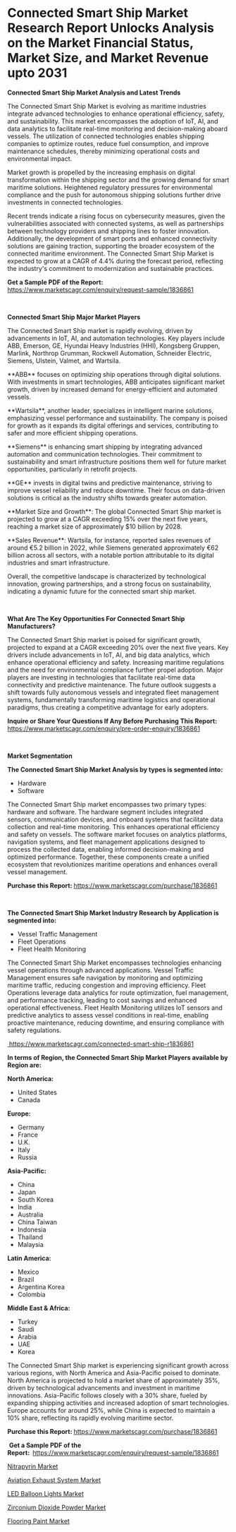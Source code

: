 <p><h1>Connected Smart Ship Market Research Report Unlocks Analysis on the Market Financial Status, Market Size, and Market Revenue upto 2031</h1></p><p><strong>Connected Smart Ship Market Analysis and Latest Trends</strong></p>
<p><p>The Connected Smart Ship Market is evolving as maritime industries integrate advanced technologies to enhance operational efficiency, safety, and sustainability. This market encompasses the adoption of IoT, AI, and data analytics to facilitate real-time monitoring and decision-making aboard vessels. The utilization of connected technologies enables shipping companies to optimize routes, reduce fuel consumption, and improve maintenance schedules, thereby minimizing operational costs and environmental impact.</p><p>Market growth is propelled by the increasing emphasis on digital transformation within the shipping sector and the growing demand for smart maritime solutions. Heightened regulatory pressures for environmental compliance and the push for autonomous shipping solutions further drive investments in connected technologies. </p><p>Recent trends indicate a rising focus on cybersecurity measures, given the vulnerabilities associated with connected systems, as well as partnerships between technology providers and shipping lines to foster innovation. Additionally, the development of smart ports and enhanced connectivity solutions are gaining traction, supporting the broader ecosystem of the connected maritime environment. The Connected Smart Ship Market is expected to grow at a CAGR of 4.4% during the forecast period, reflecting the industry's commitment to modernization and sustainable practices.</p></p>
<p><strong>Get a Sample PDF of the Report:&nbsp;</strong> <a href="https://www.marketscagr.com/enquiry/request-sample/1836861?utm_campaign=1349&utm_medium=2&utm_source=Github&utm_content=ia&utm_term=16102024&utm_id=connected-smart-ship">https://www.marketscagr.com/enquiry/request-sample/1836861</a></p>
<p>&nbsp;</p>
<p><strong>Connected Smart Ship Major Market Players</strong></p>
<p><p>The Connected Smart Ship market is rapidly evolving, driven by advancements in IoT, AI, and automation technologies. Key players include ABB, Emerson, GE, Hyundai Heavy Industries (HHI), Kongsberg Gruppen, Marlink, Northrop Grumman, Rockwell Automation, Schneider Electric, Siemens, Ulstein, Valmet, and Wartsila.</p><p>**ABB** focuses on optimizing ship operations through digital solutions. With investments in smart technologies, ABB anticipates significant market growth, driven by increased demand for energy-efficient and automated vessels. </p><p>**Wartsila**, another leader, specializes in intelligent marine solutions, emphasizing vessel performance and sustainability. The company is poised for growth as it expands its digital offerings and services, contributing to safer and more efficient shipping operations.</p><p>**Siemens** is enhancing smart shipping by integrating advanced automation and communication technologies. Their commitment to sustainability and smart infrastructure positions them well for future market opportunities, particularly in retrofit projects.</p><p>**GE** invests in digital twins and predictive maintenance, striving to improve vessel reliability and reduce downtime. Their focus on data-driven solutions is critical as the industry shifts towards greater automation.</p><p>**Market Size and Growth**: The global Connected Smart Ship market is projected to grow at a CAGR exceeding 15% over the next five years, reaching a market size of approximately $10 billion by 2028. </p><p>**Sales Revenue**: Wartsila, for instance, reported sales revenues of around €5.2 billion in 2022, while Siemens generated approximately €62 billion across all sectors, with a notable portion attributable to its digital industries and smart infrastructure.</p><p>Overall, the competitive landscape is characterized by technological innovation, growing partnerships, and a strong focus on sustainability, indicating a dynamic future for the connected smart ship market.</p></p>
<p>&nbsp;</p>
<p><strong>What Are The Key Opportunities For Connected Smart Ship Manufacturers?</strong></p>
<p><p>The Connected Smart Ship market is poised for significant growth, projected to expand at a CAGR exceeding 20% over the next five years. Key drivers include advancements in IoT, AI, and big data analytics, which enhance operational efficiency and safety. Increasing maritime regulations and the need for environmental compliance further propel adoption. Major players are investing in technologies that facilitate real-time data connectivity and predictive maintenance. The future outlook suggests a shift towards fully autonomous vessels and integrated fleet management systems, fundamentally transforming maritime logistics and operational paradigms, thus creating a competitive advantage for early adopters.</p></p>
<p><strong>Inquire or Share Your Questions If Any Before Purchasing This Report:</strong> <a href="https://www.marketscagr.com/enquiry/pre-order-enquiry/1836861?utm_campaign=1349&utm_medium=2&utm_source=Github&utm_content=ia&utm_term=16102024&utm_id=connected-smart-ship">https://www.marketscagr.com/enquiry/pre-order-enquiry/1836861</a></p>
<p>&nbsp;</p>
<p><strong>Market Segmentation</strong></p>
<p><strong>The Connected Smart Ship Market Analysis by types is segmented into:</strong></p>
<p><ul><li>Hardware</li><li>Software</li></ul></p>
<p><p>The Connected Smart Ship market encompasses two primary types: hardware and software. The hardware segment includes integrated sensors, communication devices, and onboard systems that facilitate data collection and real-time monitoring. This enhances operational efficiency and safety on vessels. The software market focuses on analytics platforms, navigation systems, and fleet management applications designed to process the collected data, enabling informed decision-making and optimized performance. Together, these components create a unified ecosystem that revolutionizes maritime operations and enhances overall vessel management.</p></p>
<p><strong>Purchase this Report:&nbsp;</strong><a href="https://www.marketscagr.com/purchase/1836861?utm_campaign=1349&utm_medium=2&utm_source=Github&utm_content=ia&utm_term=16102024&utm_id=connected-smart-ship">https://www.marketscagr.com/purchase/1836861</a></p>
<p>&nbsp;</p>
<p><strong>The Connected Smart Ship Market Industry Research by Application is segmented into:</strong></p>
<p><ul><li>Vessel Traffic Management</li><li>Fleet Operations</li><li>Fleet Health Monitoring</li></ul></p>
<p><p>The Connected Smart Ship Market encompasses technologies enhancing vessel operations through advanced applications. Vessel Traffic Management ensures safe navigation by monitoring and optimizing maritime traffic, reducing congestion and improving efficiency. Fleet Operations leverage data analytics for route optimization, fuel management, and performance tracking, leading to cost savings and enhanced operational effectiveness. Fleet Health Monitoring utilizes IoT sensors and predictive analytics to assess vessel conditions in real-time, enabling proactive maintenance, reducing downtime, and ensuring compliance with safety regulations.</p></p>
<p><a href="https://www.marketscagr.com/connected-smart-ship-r1836861?utm_campaign=1349&utm_medium=2&utm_source=Github&utm_content=ia&utm_term=16102024&utm_id=connected-smart-ship">&nbsp;https://www.marketscagr.com/connected-smart-ship-r1836861</a></p>
<p><strong>In terms of Region, the Connected Smart Ship Market Players available by Region are:</strong></p>
<p>
    <p> <strong> North America: </strong>
        <ul>
            <li>United States</li>
            <li>Canada</li>
        </ul>
        </p> 
    <p> <strong> Europe: </strong>
        <ul>
            <li>Germany</li>
            <li>France</li>
            <li>U.K.</li>
            <li>Italy</li>
            <li>Russia</li>
        </ul>
        </p> 
    <p> <strong> Asia-Pacific: </strong>
        <ul>
            <li>China</li>
            <li>Japan</li>
            <li>South Korea</li>
            <li>India</li>
            <li>Australia</li>
            <li>China Taiwan</li>
            <li>Indonesia</li>
            <li>Thailand</li>
            <li>Malaysia</li>
        </ul>
        </p> 
    <p> <strong> Latin America: </strong>
        <ul>
            <li>Mexico</li>
            <li>Brazil</li>
            <li>Argentina Korea</li>
            <li>Colombia</li>
        </ul>
        </p> 
    <p> <strong> Middle East & Africa: </strong>
        <ul>
            <li>Turkey</li>
            <li>Saudi</li>
            <li>Arabia</li>
            <li>UAE</li>
            <li>Korea</li>
        </ul>
    </p>
    </p>
<p><p>The Connected Smart Ship market is experiencing significant growth across various regions, with North America and Asia-Pacific poised to dominate. North America is projected to hold a market share of approximately 35%, driven by technological advancements and investment in maritime innovations. Asia-Pacific follows closely with a 30% share, fueled by expanding shipping activities and increased adoption of smart technologies. Europe accounts for around 25%, while China is expected to maintain a 10% share, reflecting its rapidly evolving maritime sector.</p></p>
<p><strong>Purchase this Report: </strong><a href="https://www.marketscagr.com/purchase/1836861?utm_campaign=1349&utm_medium=2&utm_source=Github&utm_content=ia&utm_term=16102024&utm_id=connected-smart-ship">https://www.marketscagr.com/purchase/1836861</a></p>
<p>&nbsp;<strong>Get a Sample PDF of the Report:&nbsp;&nbsp;</strong><a href="https://www.marketscagr.com/enquiry/request-sample/1836861?utm_campaign=1349&utm_medium=2&utm_source=Github&utm_content=ia&utm_term=16102024&utm_id=connected-smart-ship">https://www.marketscagr.com/enquiry/request-sample/1836861</a></p>
<p><strong></strong></p>
<p><p><a href="https://www.linkedin.com/pulse/global-nitrapyrin-market-share-growth-opportunities-h3ufc?utm_campaign=1349&utm_medium=2&utm_source=Github&utm_content=ia&utm_term=16102024&utm_id=connected-smart-ship">Nitrapyrin Market</a></p><p><a href="https://github.com/lmorisekv5e/Market-Research-Report-List-1/blob/main/aviation-exhaust-system-market.md?utm_campaign=1349&utm_medium=2&utm_source=Github&utm_content=ia&utm_term=16102024&utm_id=connected-smart-ship">Aviation Exhaust System Market</a></p><p><a href="https://issuu.com/reportprime-2/docs/led-balloon-lights-market-size-2030_80fd6e9316602a?utm_campaign=1349&utm_medium=2&utm_source=Github&utm_content=ia&utm_term=16102024&utm_id=connected-smart-ship">LED Balloon Lights Market</a></p><p><a href="https://www.linkedin.com/pulse/future-zirconium-dioxide-powder-market-global-forecast-sevrc?utm_campaign=1349&utm_medium=2&utm_source=Github&utm_content=ia&utm_term=16102024&utm_id=connected-smart-ship">Zirconium Dioxide Powder Market</a></p><p><a href="https://www.linkedin.com/pulse/flooring-paint-market-navigating-challenges-unlocking-potential-vebvc?utm_campaign=1349&utm_medium=2&utm_source=Github&utm_content=ia&utm_term=16102024&utm_id=connected-smart-ship">Flooring Paint Market</a></p></p>